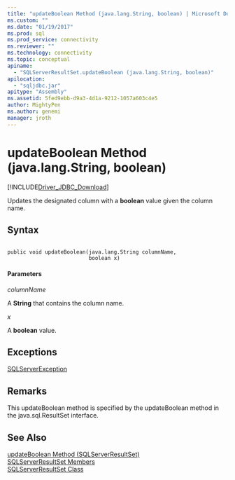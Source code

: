 ```yaml
---
title: "updateBoolean Method (java.lang.String, boolean) | Microsoft Docs"
ms.custom: ""
ms.date: "01/19/2017"
ms.prod: sql
ms.prod_service: connectivity
ms.reviewer: ""
ms.technology: connectivity
ms.topic: conceptual
apiname: 
  - "SQLServerResultSet.updateBoolean (java.lang.String, boolean)"
apilocation: 
  - "sqljdbc.jar"
apitype: "Assembly"
ms.assetid: 5fed9ebb-d9a3-4d1a-9212-1057a603c4e5
author: MightyPen
ms.author: genemi
manager: jroth
---
```

# updateBoolean Method (java.lang.String, boolean)
[!INCLUDE[Driver_JDBC_Download](../../../includes/driver_jdbc_download.md)]

  Updates the designated column with a **boolean** value given the column name.  
  
## Syntax  
  
```  
  
public void updateBoolean(java.lang.String columnName,  
                          boolean x)  
```  
  
#### Parameters  
 *columnName*  
  
 A **String** that contains the column name.  
  
 *x*  
  
 A **boolean** value.  
  
## Exceptions  
 [SQLServerException](../../../connect/jdbc/reference/sqlserverexception-class.md)  
  
## Remarks  
 This updateBoolean method is specified by the updateBoolean method in the java.sql.ResultSet interface.  
  
## See Also  
 [updateBoolean Method &#40;SQLServerResultSet&#41;](../../../connect/jdbc/reference/updateboolean-method-sqlserverresultset.md)   
 [SQLServerResultSet Members](../../../connect/jdbc/reference/sqlserverresultset-members.md)   
 [SQLServerResultSet Class](../../../connect/jdbc/reference/sqlserverresultset-class.md)  
  
  
